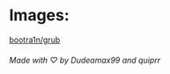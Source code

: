 # Images:
[bootra1n/grub](/png/checkra1n/bootra1n/grub.png)  
  
  ###### Made with ♡ by Dudeamax99 and quiprr